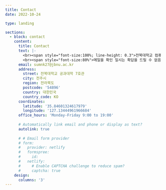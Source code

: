 ```yaml
---
title: Contact
date: 2022-10-24

type: landing

sections:
  - block: contact
    content:
      title: Contact
      text: |-
        <br><span style="font-size:100%; line-height: 0.3">전북대학교 컴퓨터공학부(컴퓨터공학) 22학번 김수민</span><br>
        <br><span style="font-size:80%">메일을 확인 일시는 확답을 드릴 수 없음 주의</span><br>
      email: sumnk27@jbnu.ac.kr
      address:
        street: 전북대학교 공과대학 7호관
        city: 전주시
        region: 전라북도
        postcode: '54896'
        country: 대한민국
        country_code: KO
      coordinates:
        latitude: '35.84601324617979'
        longitude: '127.13444961966684'
      office_hours: 'Monday-Friday 9:00 to 19:00'
 
      # Automatically link email and phone or display as text?
      autolink: true
    
      # # Email form provider
      # form:
      #   provider: netlify
      #   formspree:
      #     id:
      #   netlify:
      #     # Enable CAPTCHA challenge to reduce spam?
      #     captcha: true
    design:
      columns: '3'
---
```

